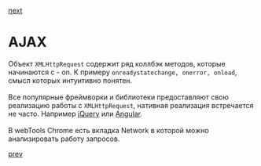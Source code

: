 <a href="06.md">next</a>

<h1>AJAX</h1>

<div>
Объект <code>XMLHttpRequest</code> содержит ряд коллбэк методов, которые начинаются с - on.
К примеру <code>onreadystatechange, onerror, onload</code>, смысл которых интуитивно понятен.
</div>

<br/>

<div>
Все популярные фреймворки и библиотеки предоставляют свою реализацию работы с <code>XMLHttpRequest</code>, нативная реализация встречается не часто.
Например <a href="http://api.jquery.com/jquery.ajax/">jQuery</a> или <a href="https://docs.angularjs.org/api/ng/service/$http">Angular</a>.
</div>

<br/>

<div>
В webTools Chrome есть вкладка Network в которой можно анализировать работу запросов.
</div>

<a href="04.md">prev</a>
